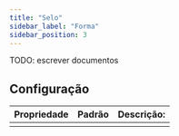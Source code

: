 ```yaml
---
title: "Selo"
sidebar_label: "Forma"
sidebar_position: 3
---
```


TODO: escrever documentos

## Configuração

| Propriedade | Padrão | Descrição: |
| -----------:|:------:|:---------- |
|             |        |            |
